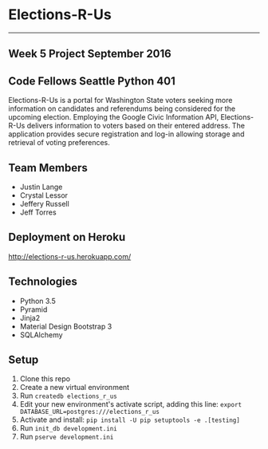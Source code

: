 # Elections-R-Us
____  
## Week 5 Project September 2016
## Code Fellows Seattle Python 401


Elections-R-Us is a portal for Washington State voters seeking more information on candidates and referendums being considered for the upcoming election. Employing the Google Civic Information API,  Elections-R-Us delivers information to voters based on their entered address. The application provides secure registration and log-in allowing storage and retrieval of voting preferences. 

## Team Members
- Justin Lange
- Crystal Lessor
- Jeffery Russell
- Jeff Torres

## Deployment on Heroku

http://elections-r-us.herokuapp.com/

## Technologies
- Python 3.5
- Pyramid
- Jinja2
- Material Design Bootstrap 3
- SQLAlchemy


## Setup
1. Clone this repo
2. Create a new virtual environment
3. Run `createdb elections_r_us`
4. Edit your new environment's activate script, adding this line:
`export DATABASE_URL=postgres:///elections_r_us`
5. Activate and install:
```pip install -U pip setuptools -e .[testing]```
6. Run `init_db development.ini`
7. Run `pserve development.ini`